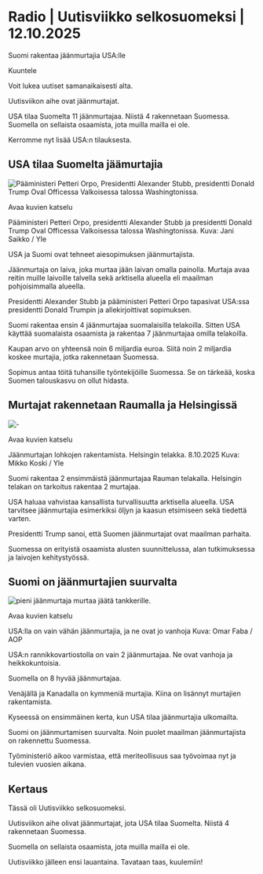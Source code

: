 # Radio | Uutisviikko selkosuomeksi | 12.10.2025

Suomi rakentaa jäänmurtajia USA:lle

Kuuntele

Voit lukea uutiset samanaikaisesti alta.

Uutisviikon aihe ovat jäänmurtajat.

USA tilaa Suomelta 11 jäänmurtajaa. Niistä 4 rakennetaan Suomessa. Suomella on sellaista osaamista, jota muilla mailla ei ole.

Kerromme nyt lisää USA:n tilauksesta.

## USA tilaa Suomelta jäämurtajia

![Pääministeri Petteri Orpo, Presidentti Alexander Stubb, presidentti Donald Trump Oval Officessa Valkoisessa talossa Washingtonissa.](https://images.cdn.yle.fi/image/upload/c_crop,h_3375,w_6000,x_0,y_318/ar_1.7777777777777777,c_fill,g_faces,h_431,w_767/dpr_1.0/q_auto:eco/f_auto/fl_lossy/v1760064749/39-153632668e872f42605a)

Avaa kuvien katselu

Pääministeri Petteri Orpo, presidentti Alexander Stubb ja presidentti Donald Trump Oval Officessa Valkoisessa talossa Washingtonissa. Kuva: Jani Saikko / Yle

USA ja Suomi ovat tehneet aiesopimuksen jäänmurtajista.

Jäänmurtaja on laiva, joka murtaa jään laivan omalla painolla. Murtaja avaa reitin muille laivoille talvella sekä arktisella alueella eli maailman pohjoisimmalla alueella.

Presidentti Alexander Stubb ja pääministeri Petteri Orpo tapasivat USA:ssa presidentti Donald Trumpin ja allekirjoittivat sopimuksen.

Suomi rakentaa ensin 4 jäänmurtajaa suomalaisilla telakoilla. Sitten USA käyttää suomalaista osaamista ja rakentaa 7 jäänmurtajaa omilla telakoilla.

Kaupan arvo on yhteensä noin 6 miljardia euroa. Siitä noin 2 miljardia koskee murtajia, jotka rakennetaan Suomessa.

Sopimus antaa töitä tuhansille työntekijöille Suomessa. Se on tärkeää, koska Suomen talouskasvu on ollut hidasta.

## Murtajat rakennetaan Raumalla ja Helsingissä

![-](https://images.cdn.yle.fi/image/upload/c_crop,h_3078,w_5472,x_0,y_224/ar_1.7777777777777777,c_fill,g_faces,h_431,w_767/dpr_1.0/q_auto:eco/f_auto/fl_lossy/v1760012464/39-153597368e7a61795968)

Avaa kuvien katselu

Jäänmurtajan lohkojen rakentamista. Helsingin telakka. 8.10.2025 Kuva: Mikko Koski / Yle

Suomi rakentaa 2 ensimmäistä jäänmurtajaa Rauman telakalla. Helsingin telakan on tarkoitus rakentaa 2 murtajaa.

USA haluaa vahvistaa kansallista turvallisuutta arktisella alueella. USA tarvitsee jäänmurtajia esimerkiksi öljyn ja kaasun etsimiseen sekä tiedettä varten.

Presidentti Trump sanoi, että Suomen jäänmurtajat ovat maailman parhaita.

Suomessa on erityistä osaamista alusten suunnittelussa, alan tutkimuksessa ja laivojen kehitystyössä.

## Suomi on jäänmurtajien suurvalta

![pieni jäänmurtaja murtaa jäätä tankkerille.](https://images.cdn.yle.fi/image/upload/c_crop,h_2120,w_3769,x_0,y_1576/ar_1.7777777777777777,c_fill,g_faces,h_431,w_767/dpr_1.0/q_auto:eco/f_auto/fl_lossy/v1738172806/39-1413890679a69053f7b2)

Avaa kuvien katselu

USA:lla on vain vähän jäänmurtajia, ja ne ovat jo vanhoja Kuva: Omar Faba / AOP

USA:n rannikkovartiostolla on vain 2 jäänmurtajaa. Ne ovat vanhoja ja heikkokuntoisia.

Suomella on 8 hyvää jäänmurtajaa.

Venäjällä ja Kanadalla on kymmeniä murtajia. Kiina on lisännyt murtajien rakentamista.

Kyseessä on ensimmäinen kerta, kun USA tilaa jäänmurtajia ulkomailta.

Suomi on jäänmurtamisen suurvalta. Noin puolet maailman jäänmurtajista on rakennettu Suomessa.

Työministeriö aikoo varmistaa, että meriteollisuus saa työvoimaa nyt ja tulevien vuosien aikana.

## Kertaus

Tässä oli Uutisviikko selkosuomeksi.

Uutisviikon aihe olivat jäänmurtajat, jota USA tilaa Suomelta. Niistä 4 rakennetaan Suomessa.

Suomella on sellaista osaamista, jota muilla mailla ei ole.

Uutisviikko jälleen ensi lauantaina. Tavataan taas, kuulemiin!
